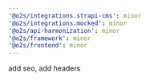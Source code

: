 ```yaml
---
'@o2s/integrations.strapi-cms': minor
'@o2s/integrations.mocked': minor
'@o2s/api-harmonization': minor
'@o2s/framework': minor
'@o2s/frontend': minor
---
```


add seo, add headers
